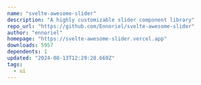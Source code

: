 ```yaml
---
name: "svelte-awesome-slider"
description: "A highly customizable slider component library"
repo_url: "https://github.com/Ennoriel/svelte-awesome-slider"
author: "ennoriel"
homepage: "https://svelte-awesome-slider.vercel.app"
downloads: 5957
dependents: 1
updated: "2024-08-13T12:29:28.669Z"
tags: 
  - ui
---
```

